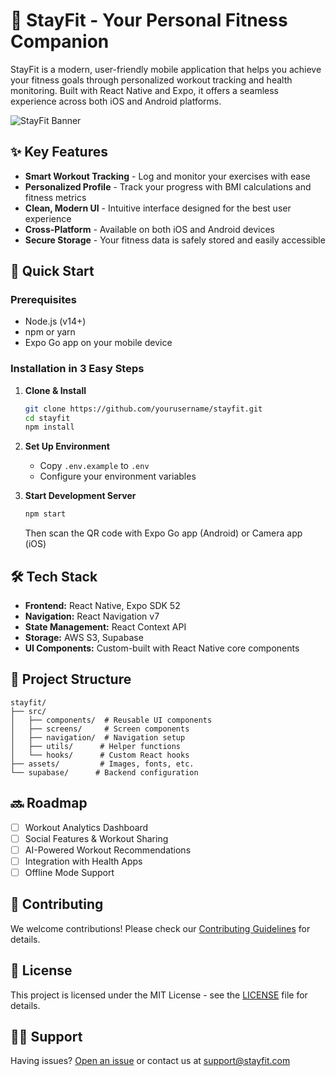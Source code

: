 # 💪 StayFit - Your Personal Fitness Companion

StayFit is a modern, user-friendly mobile application that helps you achieve your fitness goals through personalized workout tracking and health monitoring. Built with React Native and Expo, it offers a seamless experience across both iOS and Android platforms.

![StayFit Banner](./assets/banner.png)

## ✨ Key Features

- **Smart Workout Tracking** - Log and monitor your exercises with ease
- **Personalized Profile** - Track your progress with BMI calculations and fitness metrics
- **Clean, Modern UI** - Intuitive interface designed for the best user experience
- **Cross-Platform** - Available on both iOS and Android devices
- **Secure Storage** - Your fitness data is safely stored and easily accessible

## 🚀 Quick Start

### Prerequisites

- Node.js (v14+)
- npm or yarn
- Expo Go app on your mobile device

### Installation in 3 Easy Steps

1. **Clone & Install**

   ```bash
   git clone https://github.com/yourusername/stayfit.git
   cd stayfit
   npm install
   ```

2. **Set Up Environment**

   - Copy `.env.example` to `.env`
   - Configure your environment variables

3. **Start Development Server**
   ```bash
   npm start
   ```
   Then scan the QR code with Expo Go app (Android) or Camera app (iOS)

## 🛠️ Tech Stack

- **Frontend:** React Native, Expo SDK 52
- **Navigation:** React Navigation v7
- **State Management:** React Context API
- **Storage:** AWS S3, Supabase
- **UI Components:** Custom-built with React Native core components

## 📁 Project Structure

```
stayfit/
├── src/
│   ├── components/  # Reusable UI components
│   ├── screens/     # Screen components
│   ├── navigation/  # Navigation setup
│   ├── utils/      # Helper functions
│   └── hooks/      # Custom React hooks
├── assets/         # Images, fonts, etc.
└── supabase/      # Backend configuration
```

## 🔜 Roadmap

- [ ] Workout Analytics Dashboard
- [ ] Social Features & Workout Sharing
- [ ] AI-Powered Workout Recommendations
- [ ] Integration with Health Apps
- [ ] Offline Mode Support

## 🤝 Contributing

We welcome contributions! Please check our [Contributing Guidelines](CONTRIBUTING.md) for details.

## 📝 License

This project is licensed under the MIT License - see the [LICENSE](LICENSE) file for details.

## 🙋‍♂️ Support

Having issues? [Open an issue](https://github.com/yourusername/stayfit/issues) or contact us at support@stayfit.com
